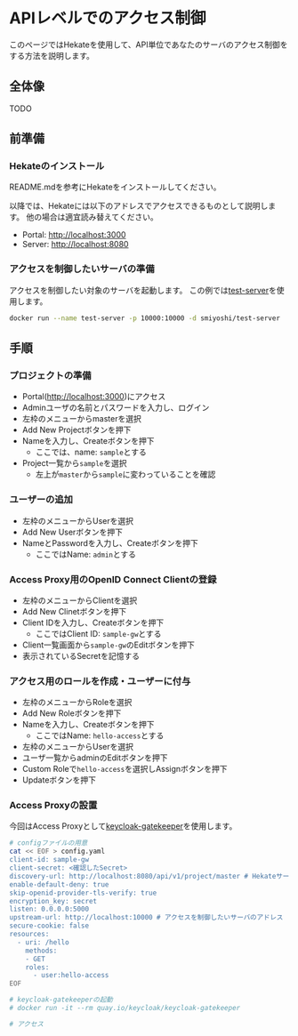 # APIレベルでのアクセス制御

このページではHekateを使用して、API単位であなたのサーバのアクセス制御をする方法を説明します。

## 全体像

TODO

## 前準備

### Hekateのインストール

README.mdを参考にHekateをインストールしてください。

以降では、Hekateには以下のアドレスでアクセスできるものとして説明します。
他の場合は適宜読み替えてください。

- Portal: [http://localhost:3000](http://localhost:3000)
- Server: [http://localhost:8080](http://localhost:8080)

### アクセスを制御したいサーバの準備

アクセスを制御したい対象のサーバを起動します。
この例では[test-server](https://github.com/sh-miyoshi/test-server)を使用します。

```bash
docker run --name test-server -p 10000:10000 -d smiyoshi/test-server
```

## 手順

### プロジェクトの準備

- Portal([http://localhost:3000](http://localhost:3000))にアクセス
- Adminユーザの名前とパスワードを入力し、ログイン
- 左枠のメニューからmasterを選択
- Add New Projectボタンを押下
- Nameを入力し、Createボタンを押下
  - ここでは、name: `sample`とする
- Project一覧から`sample`を選択
  - 左上が`master`から`sample`に変わっていることを確認

### ユーザーの追加

- 左枠のメニューからUserを選択
- Add New Userボタンを押下
- NameとPasswordを入力し、Createボタンを押下
  - ここではName: `admin`とする

### Access Proxy用のOpenID Connect Clientの登録

- 左枠のメニューからClientを選択
- Add New Clinetボタンを押下
- Client IDを入力し、Createボタンを押下
  - ここではClient ID: `sample-gw`とする
- Client一覧画面から`sample-gw`のEditボタンを押下
- 表示されているSecretを記憶する

### アクセス用のロールを作成・ユーザーに付与

- 左枠のメニューからRoleを選択
- Add New Roleボタンを押下
- Nameを入力し、Createボタンを押下
  - ここではName: `hello-access`とする
- 左枠のメニューからUserを選択
- ユーザ一覧からadminのEditボタンを押下
- Custom Roleで`hello-access`を選択しAssignボタンを押下
- Updateボタンを押下

### Access Proxyの設置

今回はAccess Proxyとして[keycloak-gatekeeper](https://github.com/keycloak/keycloak-gatekeeper)を使用します。

```bash
# configファイルの用意
cat << EOF > config.yaml
client-id: sample-gw
client-secret: <確認したSecret>
discovery-url: http://localhost:8080/api/v1/project/master # Hekateサーバのアドレスとプロジェクトを変更した場合は適宜修正してください
enable-default-deny: true
skip-openid-provider-tls-verify: true
encryption_key: secret
listen: 0.0.0.0:5000
upstream-url: http://localhost:10000 # アクセスを制御したいサーバのアドレス
secure-cookie: false
resources:
  - uri: /hello
    methods:
    - GET
    roles:
      - user:hello-access
EOF

# keycloak-gatekeeperの起動
# docker run -it --rm quay.io/keycloak/keycloak-gatekeeper

# アクセス
```
